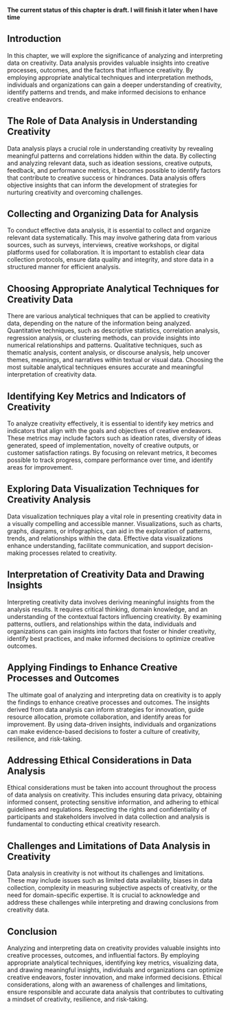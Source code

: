 **The current status of this chapter is draft. I will finish it later when I have time**

Introduction
------------

In this chapter, we will explore the significance of analyzing and interpreting data on creativity. Data analysis provides valuable insights into creative processes, outcomes, and the factors that influence creativity. By employing appropriate analytical techniques and interpretation methods, individuals and organizations can gain a deeper understanding of creativity, identify patterns and trends, and make informed decisions to enhance creative endeavors.

The Role of Data Analysis in Understanding Creativity
-----------------------------------------------------

Data analysis plays a crucial role in understanding creativity by revealing meaningful patterns and correlations hidden within the data. By collecting and analyzing relevant data, such as ideation sessions, creative outputs, feedback, and performance metrics, it becomes possible to identify factors that contribute to creative success or hindrances. Data analysis offers objective insights that can inform the development of strategies for nurturing creativity and overcoming challenges.

Collecting and Organizing Data for Analysis
-------------------------------------------

To conduct effective data analysis, it is essential to collect and organize relevant data systematically. This may involve gathering data from various sources, such as surveys, interviews, creative workshops, or digital platforms used for collaboration. It is important to establish clear data collection protocols, ensure data quality and integrity, and store data in a structured manner for efficient analysis.

Choosing Appropriate Analytical Techniques for Creativity Data
--------------------------------------------------------------

There are various analytical techniques that can be applied to creativity data, depending on the nature of the information being analyzed. Quantitative techniques, such as descriptive statistics, correlation analysis, regression analysis, or clustering methods, can provide insights into numerical relationships and patterns. Qualitative techniques, such as thematic analysis, content analysis, or discourse analysis, help uncover themes, meanings, and narratives within textual or visual data. Choosing the most suitable analytical techniques ensures accurate and meaningful interpretation of creativity data.

Identifying Key Metrics and Indicators of Creativity
----------------------------------------------------

To analyze creativity effectively, it is essential to identify key metrics and indicators that align with the goals and objectives of creative endeavors. These metrics may include factors such as ideation rates, diversity of ideas generated, speed of implementation, novelty of creative outputs, or customer satisfaction ratings. By focusing on relevant metrics, it becomes possible to track progress, compare performance over time, and identify areas for improvement.

Exploring Data Visualization Techniques for Creativity Analysis
---------------------------------------------------------------

Data visualization techniques play a vital role in presenting creativity data in a visually compelling and accessible manner. Visualizations, such as charts, graphs, diagrams, or infographics, can aid in the exploration of patterns, trends, and relationships within the data. Effective data visualizations enhance understanding, facilitate communication, and support decision-making processes related to creativity.

Interpretation of Creativity Data and Drawing Insights
------------------------------------------------------

Interpreting creativity data involves deriving meaningful insights from the analysis results. It requires critical thinking, domain knowledge, and an understanding of the contextual factors influencing creativity. By examining patterns, outliers, and relationships within the data, individuals and organizations can gain insights into factors that foster or hinder creativity, identify best practices, and make informed decisions to optimize creative outcomes.

Applying Findings to Enhance Creative Processes and Outcomes
------------------------------------------------------------

The ultimate goal of analyzing and interpreting data on creativity is to apply the findings to enhance creative processes and outcomes. The insights derived from data analysis can inform strategies for innovation, guide resource allocation, promote collaboration, and identify areas for improvement. By using data-driven insights, individuals and organizations can make evidence-based decisions to foster a culture of creativity, resilience, and risk-taking.

Addressing Ethical Considerations in Data Analysis
--------------------------------------------------

Ethical considerations must be taken into account throughout the process of data analysis on creativity. This includes ensuring data privacy, obtaining informed consent, protecting sensitive information, and adhering to ethical guidelines and regulations. Respecting the rights and confidentiality of participants and stakeholders involved in data collection and analysis is fundamental to conducting ethical creativity research.

Challenges and Limitations of Data Analysis in Creativity
---------------------------------------------------------

Data analysis in creativity is not without its challenges and limitations. These may include issues such as limited data availability, biases in data collection, complexity in measuring subjective aspects of creativity, or the need for domain-specific expertise. It is crucial to acknowledge and address these challenges while interpreting and drawing conclusions from creativity data.

Conclusion
----------

Analyzing and interpreting data on creativity provides valuable insights into creative processes, outcomes, and influential factors. By employing appropriate analytical techniques, identifying key metrics, visualizing data, and drawing meaningful insights, individuals and organizations can optimize creative endeavors, foster innovation, and make informed decisions. Ethical considerations, along with an awareness of challenges and limitations, ensure responsible and accurate data analysis that contributes to cultivating a mindset of creativity, resilience, and risk-taking.
